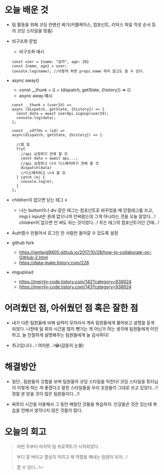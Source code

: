 오늘 배운 것
=
- 팀 활동을 위해 코딩 컨벤션 짜기(카멜케이스, 컴포넌트, 리덕스 파일 작성 순서 등의 코딩 스타일을 맞춤)

- 비구조화 문법
  
  - 비구조화 예시
  ```
  const user = {name: "감자", age: 20}
  const {name, age} = user;
  console.log(name); //이렇게 하면 props.name 하지 않고도 쓸 수 있다.
  ```
- async away()
  - const __thunk = () = (dispatch, getState, {history}) => {}
  - async away 예시
  ```
  const __thunk = (userId) => 
  async (dispatch, getState, {history}) => {
    const data = await userApi.signup(userId);
    console.log(data);
  };
  
  const __sdffds = (id) =>
  async(dispatch, getState, {history}) => {
  
    //할 일
    try{
      //api 요청하기 전에 할 것
      const data = await api...;
      //api 요청하고 나서 디스패치하기 전에 할 것
      dispatch(data)
      //디스패치하고 나서 할 것
    } catch (e) {
      console.log(e);
    }
  };
  ```

- children이 없으면 닫는 태그 x
  - 나는 button이나 div 같은 태그는 컴포넌트로 바꾸었을 때 닫힘태그를 쓰고, img나 input은 원래 없으니까 안써왔는데
  그게 아니라는 것을 오늘 알았다...! children이 없으면 안 써도 되는 것이었다...! 무슨 태그의 컴포넌트이던 간에...!

- Auth함수 만들어서 로그인 한 사람만 들어갈 수 있도록 설정

- github fork
  - https://gmlwjd9405.github.io/2017/10/28/how-to-collaborate-on-GitHub-2.html
  - https://data-make.tistory.com/228

- imgupload
  - https://merrily-code.tistory.com/142?category=938924
  - https://merrily-code.tistory.com/143?category=938924


어려웠던 점, 아쉬웠던 점 혹은 잘한 점
=
- 내가 다른 팀원들에 비해 실력이 모자라서 계속 팀원들에게 물어보고 설명을 듣게 되었다.
나한테 팀 회의 시간을 많이 뺏기는 게 아닌가 하는 생각에 팀원들에게 미안하고, 
늘 친절하게 설명해주는 팀원들에게 늘 감사하다!

- 최고입니다...! 여러분...!😂(감동의 눈물)


해결방안
=
- 일단...팀원들의 깃헙을 보며 팀원들의 코딩 스타일을 익힌다! 
코딩 스타일을 튜터님이 이렇게 하는 게 좋겠다고 말한 스타일들을 우리 조원들이 그대로 쓰고 있었다...!!
정말 본 받을 것이 많은 팀원들이다...!!

- 짜투리 시간을 이용해서 그 동안 배웠던 것들을 복습하자. 인강들은 것은 있는데 복습을 안해서 생각나지 않은 것들이 많다.


오늘의 회고
=
> 이번 주부터 마지막 팀 프로젝트가 시작되었다. 
> 
> 부디 잘 버티고 열심히 익히고 제 역할을 해내는 팀원이 되자...!
> 
> 할 수 있다...!🔥
